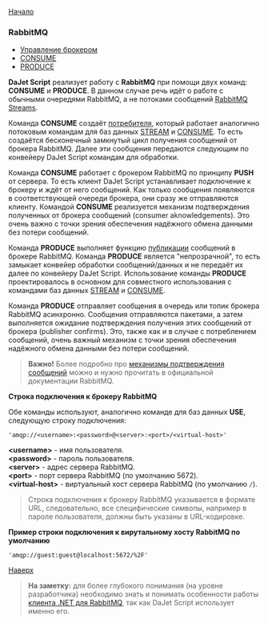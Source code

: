 [Начало](/dajet-script)

### RabbitMQ
- [Управление брокером](/dajet-script/rabbitmq/management)
- [CONSUME](/dajet-script/rabbitmq/consume)
- [PRODUCE](/dajet-script/rabbitmq/produce)

**DaJet Script** реализует работу с **RabbitMQ** при помощи двух команд: **CONSUME** и **PRODUCE**. В данном случае речь идёт о работе с обычными очередями RabbitMQ, а не потоками сообщений [RabbitMQ Streams](https://www.rabbitmq.com/docs/streams). 

Команда **CONSUME** создаёт [потребителя](https://www.rabbitmq.com/docs/consumers), который работает аналогично потоковым командам для баз данных [STREAM](/dajet-script/databases/stream) и [CONSUME](/dajet-script/databases/consume). То есть создаётся бесконечный замкнутый цикл получения сообщений от брокера RabbitMQ. Далее эти сообщения передаются следующим по конвейеру DaJet Script командам для обработки.

Команда **CONSUME** работает с брокером RabbitMQ по принципу **PUSH** от сервера. То есть клиент DaJet Script устанавливает подключение к брокеру и ждёт от него сообщений. Как только сообщения появляются в соответствующей очереди брокера, они сразу же отправляются клиенту. Командой **CONSUME** реализуется механизм подтверждения полученных от брокера сообщений (consumer aknowledgements). Это очень важно с точки зрения обеспечения надёжного обмена данными без потери сообщений.

Команда **PRODUCE** выполняет функцию [публикации](https://www.rabbitmq.com/docs/publishers) сообщений в брокере RabbitMQ. Команда **PRODUCE** является "непрозрачной", то есть замыкает конвейер обработки сообщений/данных и не передаёт их далее по конвейеру DaJet Script. Использование команды **PRODUCE** проектировалось в основном для совместного использования с командами баз данных [STREAM](/dajet-script/databases/stream) и [CONSUME](/dajet-script/databases/consume).

Команда **PRODUCE** отправляет сообщения в очередь или топик брокера RabbitMQ асинхронно. Сообщения отправляются пакетами, а затем выполняется ожидание подтверждения получения этих сообщений от брокера (publisher confirms). Это, также как и в случае с потреблением сообщений, очень важный механизм с точки зрения обеспечения надёжного обмена данными без потери сообщений.

> **Важно!** Более подробно про [механизмы подтверждения сообщений](https://www.rabbitmq.com/docs/confirms) можно и нужно прочитать в официальной документации RabbitMQ.

**Строка подключения к брокеру RabbitMQ**

Обе команды используют, аналогично команде для баз данных **USE**, следующую строку подключения:

```
'amqp://<username>:<password>@<server>:<port>/<virtual-host>'
```
**\<username\>** - имя пользователя.<br>
**\<password\>** - пароль пользователя.<br>
**\<server\>** - адрес сервера RabbitMQ.<br>
**\<port\>** - порт сервера RabbitMQ (по умолчанию 5672).<br>
**\<virtual-host\>** - виртуальный хост сервера RabbitMQ (по умолчанию ```/```).<br>

> Строка подключения к брокеру RabbitMQ указывается в формате URL, следовательно, все специфические символы, например в пароле пользователя, должны быть указаны в URL-кодировке.

**Пример строки подключения к вирутальному хосту RabbitMQ по умолчанию**

```
'amqp://guest:guest@localhost:5672/%2F'
```

[Наверх](#rabbitmq)

> **На заметку:** для более глубокого понимания (на уровне разработчика) необходимо знать и понимать особенности работы [клиента .NET для RabbitMQ](https://www.rabbitmq.com/client-libraries/dotnet-api-guide), так как DaJet Script использует именно его.

